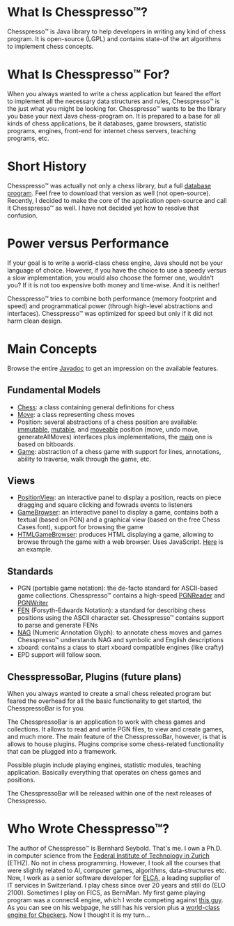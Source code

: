 # What Is Chesspresso™?

Chesspresso™ is Java library to help developers in writing any kind of chess program. It is open-source (LGPL) and contains state-of the art algorithms to implement chess concepts.

# What Is Chesspresso™ For?

When you always wanted to write a chess application but feared the effort to implement all the necessary data structures and rules, Chesspresso™ is the just what you might be looking for.
Chesspresso™ wants to be the library you base your next Java chess-program on. It is prepared to a base for all kinds of chess applications, be it databases, game browsers, statistic programs, engines, front-end for internet chess servers, teaching programs, etc.

# Short History

Chesspresso™ was actually not only a chess library, but a full [database program](http://www.chesspresso.org). Feel free to download that version as well (not open-source). Recently, I decided to make the core of the application open-source and call it Chesspresso™ as well. I have not decided yet how to resolve that confusion.

# Power versus Performance

If your goal is to write a world-class chess engine, Java should not be your language of choice. However, if you have the choice to use a speedy versus a slow implementation, you would also choose the former one, wouldn't you? If it is not too expensive both money and time-wise. And it is neither!

Chesspresso™ tries to combine both performance (memory footprint and speed) and programmatical power (through high-level abstractions and interfaces). Chesspresso™ was optimized for speed but only if it did not harm clean design.

# Main Concepts

Browse the entire [Javadoc](http://www.chesspresso.org/javadoc/index.html) to get an impression on the available features.

## Fundamental Models

*   [Chess](http://www.chesspresso.org/javadoc/chesspresso/Chess.html): a class containing general definitions for chess
*   [Move](http://www.chesspresso.org/javadoc/chesspresso/move/Move.html): a class representing chess moves
*   Position: several abstractions of a chess position are available: [immutable](http://www.chesspresso.org/javadoc/chesspresso/position/ImmutablePosition.html), [mutable](javadoc/chesspresso/position/MutablePosition.html), and [moveable](javadoc/chesspresso/position/MoveablePosition.html) position (move, undo move, generateAllMoves) interfaces plus implementations, the [main](javadoc/chesspresso/position/Position.html) one is based on bitboards.
*   [Game](http://www.chesspresso.org/javadoc/chesspresso/game/Game.html): abstraction of a chess game with support for lines, annotations, ability to traverse, walk through the game, etc.

## Views

*   [PositionView](http://www.chesspresso.org/javadoc/chesspresso/position/view/PositionView.html): an interactive panel to display a position, reacts on piece dragging and square clicking and fowrads events to listeners
*   [GameBrowser](http://www.chesspresso.org/javadoc/chesspresso/game/view/GameBrowser.html): an interactive panel to display a game, contains both a textual (based on PGN) and a graphical view (based on the free Chess Cases font), support for browsing the game
*   [HTMLGameBrowser](http://www.chesspresso.org/javadoc/chesspresso/game/view/HTMLGameBrowser.html): produces HTML displaying a game, allowing to browse through the game with a web browser. Uses JavaScript. [Here](http://www.chesspresso.org/chesshtml/luke.html) is an example.

## Standards

*   PGN (portable game notation): the de-facto standard for ASCII-based game collections.
    Chesspresso™ contains a high-speed [PGNReader](http://www.chesspresso.org/javadoc/chesspresso/pgn/PGNReader.html) and [PGNWriter](http://www.chesspresso.org/javadoc/chesspresso/pgn/PGNWriter.html)
*   [FEN](http://www.chesspresso.org/javadoc/chesspresso/position/FEN.html) (Forsyth-Edwards Notation): a standard for describing chess positions using the ASCII character set.
    Chesspresso™ contains support to parse and generate FENs
*   [NAG](http://www.chesspresso.org/javadoc/chesspresso/NAG.html) (Numeric Annotation Glyph): to annotate chess moves and games
    Chesspresso™ understands NAG and symbolic and English descriptions
*   xboard: contains a class to start xboard compatible engines (like crafty)
*   EPD support will follow soon.

## ChesspressoBar, Plugins (future plans)

When you always wanted to create a small chess releated program but feared the overhead for all the basic functionality to get started, the ChesspressoBar is for you.

The ChesspressoBar is an application to work with chess games and collections. It allows to read and write PGN files, to view and create games, and much more. The main feature of the ChesspressoBar, however, is that is allows to house plugins. Plugins comprise some chess-related functionality that can be plugged into a framework.

Possible plugin include playing engines, statistic modules, teaching application. Basically everything that operates on chess games and positions.

The ChesspressoBar will be released within one of the next releases of Chesspresso.

# Who Wrote Chesspresso™?

The author of Chesspresso™ is Bernhard Seybold. That's me. I own a Ph.D. in computer science from the [Federal Institute of Technology in Zurich](http://www.ethz.ch) (ETHZ). No not in chess programming. However, I took all the courses that were slightly related to AI, computer games, algorithms, data-structures etc.
Now, I work as a senior software developer for [ELCA](http://www.elca.ch), a leading supplier of IT services in Switzerland. I play chess since over 20 years and still do (ELO 2100). Sometimes I play on FICS, as BerniMan.
My first game playing program was a connect4 engine, which I wrote competing against [this guy](http://www.fierz.ch). As you can see on his webpage, he still has his version plus a [world-class engine for Checkers](http://www.fierz.ch/checkers.htm). Now I thought it is my turn...
